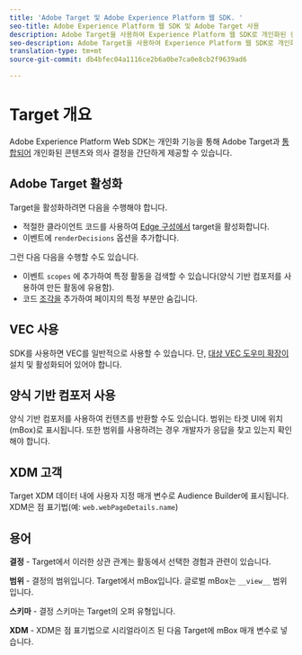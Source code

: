 ```yaml
---
title: 'Adobe Target 및 Adobe Experience Platform 웹 SDK. '
seo-title: Adobe Experience Platform 웹 SDK 및 Adobe Target 사용
description: Adobe Target을 사용하여 Experience Platform 웹 SDK로 개인화된 컨텐츠를 렌더링하는 방법 학습
seo-description: Adobe Target을 사용하여 Experience Platform 웹 SDK로 개인화된 컨텐츠를 렌더링하는 방법 학습
translation-type: tm+mt
source-git-commit: db4bfec04a1116ce2b6a0be7ca0e8cb2f9639ad6

---
```



# Target 개요

Adobe Experience Platform Web SDK는 개인화 기능을 통해 Adobe Target과 [통합되어](../../fundamentals/rendering-personalization-content.md) 개인화된 콘텐츠와 의사 결정을 간단하게 제공할 수 있습니다.

## Adobe Target 활성화

Target을 활성화하려면 다음을 수행해야 합니다.

- 적절한 클라이언트 코드를 사용하여 [Edge 구성에서](../../fundamentals/edge-configuration.md) target을 활성화합니다.
- 이벤트에 `renderDecisions` 옵션을 추가합니다.

그런 다음 다음을 수행할 수도 있습니다.

- 이벤트 `scopes` 에 추가하여 특정 활동을 검색할 수 있습니다(양식 기반 컴포저를 사용하여 만든 활동에 유용함).
- 코드 [조각을](../../fundamentals/managing-flicker.md) 추가하여 페이지의 특정 부분만 숨깁니다.

## VEC 사용

SDK를 사용하면 VEC를 일반적으로 사용할 수 있습니다. 단, [대상 VEC 도우미 확장이](https://docs.adobe.com/content/help/en/target/using/experiences/vec/troubleshoot-composer/vec-helper-browser-extension.html) 설치 및 활성화되어 있어야 합니다.

## 양식 기반 컴포저 사용

양식 기반 컴포저를 사용하여 컨텐츠를 반환할 수도 있습니다. 범위는 타겟 UI에 위치(mBox)로 표시됩니다. 또한 범위를 사용하려는 경우 개발자가 응답을 찾고 있는지 확인해야 합니다.

## XDM 고객

Target XDM 데이터 내에 사용자 지정 매개 변수로 Audience Builder에 표시됩니다. XDM은 점 표기법(예: `web.webPageDetails.name`)

## 용어

__결정__ - Target에서 이러한 상관 관계는 활동에서 선택한 경험과 관련이 있습니다.

__범위__ - 결정의 범위입니다. Target에서 mBox입니다. 글로벌 mBox는 `__view__` 범위입니다.

__스키마__ - 결정 스키마는 Target의 오퍼 유형입니다.

__XDM__ - XDM은 점 표기법으로 시리얼라이즈 된 다음 Target에 mBox 매개 변수로 넣습니다.